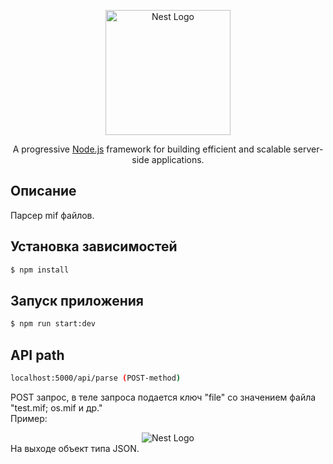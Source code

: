 <p align="center">
  <a href="http://nestjs.com/" target="blank"><img src="https://nestjs.com/img/logo-small.svg" width="200" alt="Nest Logo" /></a>
</p>

[circleci-image]: https://img.shields.io/circleci/build/github/nestjs/nest/master?token=abc123def456
[circleci-url]: https://circleci.com/gh/nestjs/nest

  <p align="center">A progressive <a href="http://nodejs.org" target="_blank">Node.js</a> framework for building efficient and scalable server-side applications.</p>
    <p align="center">

##  Описание

Парсер mif файлов.

## Установка зависимостей

```bash
$ npm install
```

## Запуск приложения 

```bash
$ npm run start:dev
```

## API path

```bash
localhost:5000/api/parse (POST-method)
```
POST запрос, в теле запроса подается ключ "file" со значением файла "test.mif; os.mif и др."<br>
Пример:
<div align="center">
  <img src="https://i.ibb.co/zRWhv7r/2023-04-24-004023890.png" alt="Nest Logo" />
</div>
На выходе объект типа JSON.
